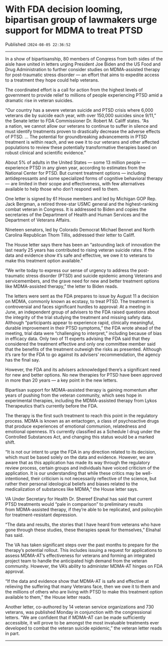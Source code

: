 # With FDA decision looming, bipartisan group of lawmakers urge support for MDMA to treat PTSD

Published :`2024-08-05 22:36:52`

---

In a show of bipartisanship, 80 members of Congress from both sides of the aisle have united in letters urging President Joe Biden and the US Food and Drug Administration to further consider studies on MDMA-assisted therapy for post-traumatic stress disorder — an effort that aims to expedite access to a treatment they hope could help veterans.

The coordinated effort is a call for action from the highest levels of government to provide relief to millions of people experiencing PTSD amid a dramatic rise in veteran suicides.

“Our country has a severe veteran suicide and PTSD crisis where 6,000 veterans die by suicide each year, with over 150,000 suicides since 9/11,” the Senate letter to FDA Commissioner Dr. Robert M. Califf states. “As a nation, we cannot allow our veterans to continue to suffer in silence and must identify treatments proven to drastically decrease the adverse effects of PTSD. … The potential for groundbreaking advancements in PTSD treatment is within reach, and we owe it to our veterans and other affected populations to review these potentially transformative therapies based on robust clinical and scientific evidence.”

About 5% of adults in the United States — some 13 million people — experience PTSD in any given year, according to estimates from the National Center for PTSD. But current treatment options — including antidepressants and some specialized forms of cognitive behavioral therapy — are limited in their scope and effectiveness, with few alternatives available to help those who don’t respond well to them.

One letter is signed by 61 House members and led by Michigan GOP Rep. Jack Bergman, a retired three-star USMC general and the highest-ranking combat veteran in Congress. It is addressed to Biden and copies the secretaries of the Department of Health and Human Services and the Department of Veterans Affairs.

Nineteen senators, led by Colorado Democrat Michael Bennet and North Carolina Republican Thom Tillis, addressed their letter to Califf.

The House letter says there has been an “astounding lack of innovation the last nearly 25 years has contributed to rising veteran suicide rates. If the data and evidence show it’s safe and effective, we owe it to veterans to make this treatment option available.”

“We write today to express our sense of urgency to address the post-traumatic stress disorder (PTSD) and suicide epidemic among Veterans and servicemembers, and the grave need for new and better treatment options like MDMA-assisted therapy,” the letter to Biden reads.

The letters were sent as the FDA prepares to issue by August 11 a decision on MDMA, commonly known as ecstasy, to treat PTSD. The treatment is controversial and faces significant hurdles to approval: At a meeting in June, an independent group of advisers to the FDA raised questions about the integrity of the trial studying the treatment and missing safety data. Although “participants appear to experience rapid, clinically meaningful, durable improvement in their PTSD symptoms,” the FDA wrote ahead of the meeting, trial data were “challenging to interpret,” including because of bias in efficacy data. Only two of 11 experts advising the FDA said that they considered the treatment effective and only one committee member said that the benefits of the treatment outweigh the risks as presented. Although it’s rare for the FDA to go against its advisers’ recommendation, the agency has the final say.

However, the FDA and its advisers acknowledged there’s a significant need for new and better options. No new therapies for PTSD have been approved in more than 20 years — a key point in the new letters.

Bipartisan support for MDMA-assisted therapy is gaining momentum after years of pushing from the veteran community, which sees hope in experimental therapies, including the MDMA-assisted therapy from Lykos Therapeutics that’s currently before the FDA.

The therapy is the first such treatment to reach this point in the regulatory process. MDMA is known as an entactogen, a class of psychoactive drugs that produce experiences of emotional communion, relatedness and emotional openness. It’s currently classified as a Schedule I drug under the Controlled Substances Act, and changing this status would be a marked shift.

“It is not our intent to urge the FDA in any direction related to its decision, which must be based solely on the data and evidence. However, we are aware that as this application has made its way through the regulatory review process, certain groups and individuals have voiced criticism of the application. It is our understanding that while these critics may be well-intentioned, their criticism is not necessarily reflective of the science, but rather their personal ideological beliefs and biases related to the medicalization of substances like MDMA,” the House letter says.

VA Under Secretary for Health Dr. Shereef Elnahal has said that current PTSD treatments would “pale in comparison” to preliminary results from MDMA-assisted therapy, if they’re able to be replicated, and psilocybin for treatment-resistant depression.

“The data and results, the stories that I have heard from veterans who have gone through these studies, these therapies speak for themselves,” Elnahal has said.

The VA has taken significant steps over the past months to prepare for the therapy’s potential rollout. This includes issuing a request for applications to assess MDMA-AT’s effectiveness for veterans and forming an integrated project team to handle the anticipated high demand from the veteran community. However, the VA’s ability to administer MDMA-AT hinges on FDA approval.

“If the data and evidence show that MDMA-AT is safe and effective at relieving the suffering that many Veterans face, then we owe it to them and the millions of others who are living with PTSD to make this treatment option available to them,” the House letter reads.

Another letter, co-authored by 14 veteran service organizations and 730 veterans, was published Monday in conjunction with the congressional letters. “We are confident that if MDMA-AT can be made sufficiently accessible, it will prove to be amongst the most invaluable treatments ever developed to combat the veteran suicide epidemic,” the veteran letter reads in part.

---

